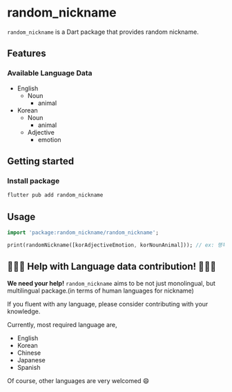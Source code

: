 # random_nickname
`random_nickname` is a Dart package that provides random nickname.

## Features
### Available Language Data
- English
    - Noun
        - animal
- Korean
    - Noun
        - animal
    - Adjective
        - emotion

## Getting started
### Install package
```bash
flutter pub add random_nickname
```

## Usage
```dart
import 'package:random_nickname/random_nickname';

print(randomNickname([korAdjectiveEmotion, korNounAnimal])); // ex: 행복한 강아지
```

## 🙏🙏🙏 Help with Language data contribution! 🙏🙏🙏
__We need your help!__ `random_nickname` aims to be not just monolingual, but multilingual package.(in terms of human languages for nickname)

If you fluent with any language, please consider contributing with your knowledge.

Currently, most required language are,
- English
- Korean
- Chinese
- Japanese
- Spanish

Of course, other languages are very welcomed 😄

